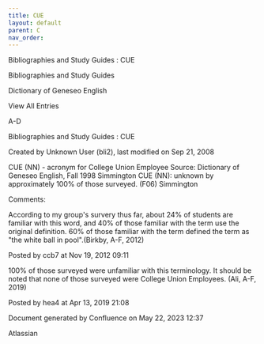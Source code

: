 ```yaml
---
title: CUE
layout: default
parent: C
nav_order:
---
```


Bibliographies and Study Guides : CUE

Bibliographies and Study Guides

Dictionary of Geneseo English

View All Entries

A-D

Bibliographies and Study Guides : CUE

Created by  Unknown User (bli2), last modified on Sep 21, 2008

CUE (NN) - acronym for College Union Employee Source: Dictionary of Geneseo English, Fall 1998 Simmington CUE (NN): unknown by approximately 100% of those surveyed. (F06) Simmington

Comments:

According to my group's survery thus far, about 24% of students are familiar with this word, and 40% of those familiar with the term use the original definition. 60% of those familiar with the term defined the term as &quot;the white ball in pool&quot;.(Birkby, A-F, 2012)

Posted by ccb7 at Nov 19, 2012 09:11

100% of those surveyed were unfamiliar with this terminology. It should be noted that none of those surveyed were College Union Employees. (Ali, A-F, 2019)

Posted by hea4 at Apr 13, 2019 21:08

Document generated by Confluence on May 22, 2023 12:37

Atlassian

